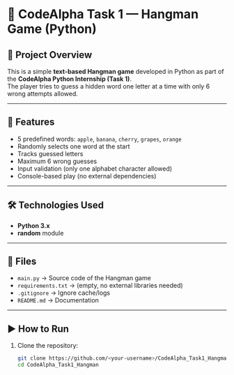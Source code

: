 # 🎯 CodeAlpha Task 1 — Hangman Game (Python)

## 📌 Project Overview
This is a simple **text-based Hangman game** developed in Python as part of the **CodeAlpha Python Internship (Task 1)**.  
The player tries to guess a hidden word one letter at a time with only 6 wrong attempts allowed.

---

## 🚀 Features
- 5 predefined words: `apple`, `banana`, `cherry`, `grapes`, `orange`  
- Randomly selects one word at the start  
- Tracks guessed letters  
- Maximum 6 wrong guesses  
- Input validation (only one alphabet character allowed)  
- Console-based play (no external dependencies)  

---

## 🛠️ Technologies Used
- **Python 3.x**
- **random** module

---

## 📂 Files
- `main.py` → Source code of the Hangman game  
- `requirements.txt` → (empty, no external libraries needed)  
- `.gitignore` → Ignore cache/logs  
- `README.md` → Documentation  

---

## ▶️ How to Run
1. Clone the repository:
   ```bash
   git clone https://github.com/<your-username>/CodeAlpha_Task1_Hangman.git
   cd CodeAlpha_Task1_Hangman
